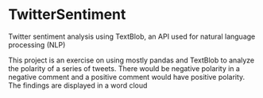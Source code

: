 # TwitterSentiment
Twitter sentiment analysis using TextBlob, an API used for natural language processing (NLP)

This project is an exercise on using mostly pandas and TextBlob to analyze the polarity of a series of tweets.
There would be negative polarity in a negative comment and a positive comment would have positive polarity.
The findings are displayed in a word cloud
